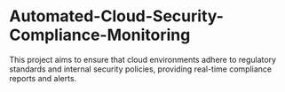 # Automated-Cloud-Security-Compliance-Monitoring
This project aims to ensure that cloud environments adhere to regulatory standards and internal security policies, providing real-time compliance reports and alerts.
